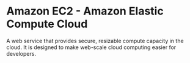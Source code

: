 # Amazon EC2 - Amazon Elastic Compute Cloud

A web service that provides secure, resizable compute capacity in the cloud. It is designed to make web-scale cloud computing
easier for developers.
